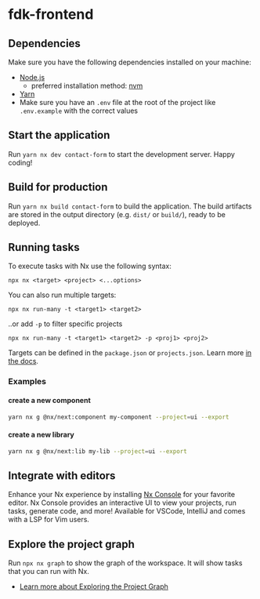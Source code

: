 # fdk-frontend

## Dependencies

Make sure you have the following dependencies installed on your machine:

- [Node.js](https://nodejs.org/en/download/)
  - preferred installation method: [nvm](https://github.com/nvm-sh/nvm)
- [Yarn](https://yarnpkg.com/getting-started/install)
- Make sure you have an `.env` file at the root of the project like `.env.example` with the correct values

## Start the application

Run `yarn nx dev contact-form` to start the development server. Happy coding!

## Build for production

Run `yarn nx build contact-form` to build the application. The build artifacts are stored in the output directory (e.g. `dist/` or `build/`), ready to be deployed.

## Running tasks

To execute tasks with Nx use the following syntax:

```
npx nx <target> <project> <...options>
```

You can also run multiple targets:

```
npx nx run-many -t <target1> <target2>
```

..or add `-p` to filter specific projects

```
npx nx run-many -t <target1> <target2> -p <proj1> <proj2>
```

Targets can be defined in the `package.json` or `projects.json`. Learn more [in the docs](https://nx.dev/features/run-tasks).

### Examples
#### create a new component
```bash
yarn nx g @nx/next:component my-component --project=ui --export
```
#### create a new library
```bash
yarn nx g @nx/next:lib my-lib --project=ui --export
```

## Integrate with editors

Enhance your Nx experience by installing [Nx Console](https://nx.dev/nx-console) for your favorite editor. Nx Console
provides an interactive UI to view your projects, run tasks, generate code, and more! Available for VSCode, IntelliJ and
comes with a LSP for Vim users.

## Explore the project graph

Run `npx nx graph` to show the graph of the workspace.
It will show tasks that you can run with Nx.

- [Learn more about Exploring the Project Graph](https://nx.dev/core-features/explore-graph)
